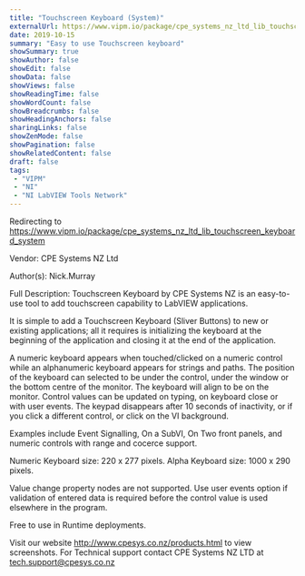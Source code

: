 ```yaml
---
title: "Touchscreen Keyboard (System)"
externalUrl: https://www.vipm.io/package/cpe_systems_nz_ltd_lib_touchscreen_keyboard_system
date: 2019-10-15
summary: "Easy to use Touchscreen keyboard"
showSummary: true
showAuthor: false
showEdit: false
showData: false
showViews: false
showReadingTime: false
showWordCount: false
showBreadcrumbs: false
showHeadingAnchors: false
sharingLinks: false
showZenMode: false
showPagination: false
showRelatedContent: false
draft: false
tags:
 - "VIPM"
 - "NI"
 - "NI LabVIEW Tools Network"
---
```


Redirecting to https://www.vipm.io/package/cpe_systems_nz_ltd_lib_touchscreen_keyboard_system

Vendor: CPE Systems NZ Ltd

Author(s): Nick.Murray
 
Full Description:
Touchscreen Keyboard by CPE Systems NZ is an easy-to-use tool to add touchscreen capability to LabVIEW applications. 

It is simple to add a Touchscreen Keyboard (Sliver Buttons) to new or existing applications; all it requires is initializing the keyboard at the beginning of the application and closing it at the end of the application. 

A numeric keyboard appears when touched/clicked on a numeric control while an alphanumeric keyboard appears for strings and paths. 
The position of the keyboard can selected to be under the control, under the window or the bottom centre of the monitor. 
The keyboard will align to be on the monitor. Control values can be updated on typing, on keyboard close or with user events. 
The keypad disappears after 10 seconds of inactivity, or if you click a different control, or click on the VI background.

Examples include Event Signalling, On a SubVI, On Two front panels, and numeric controls with range and cocerce support.

Numeric Keyboard size: 220 x 277 pixels.
Alpha Keyboard size: 1000 x 290 pixels. 

Value change property nodes are not supported. Use user events option if validation of entered data is required before the control value is used elsewhere in the program. 

Free to use in Runtime deployments. 

Visit our website http://www.cpesys.co.nz/products.html to view screenshots. 
For Technical support contact CPE Systems NZ LTD at tech.support@cpesys.co.nz